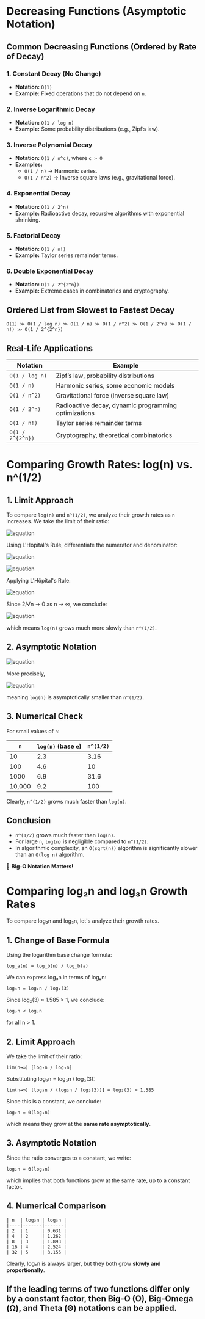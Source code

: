 # Decreasing Functions (Asymptotic Notation)

## **Common Decreasing Functions (Ordered by Rate of Decay)**

### **1. Constant Decay (No Change)**
- **Notation:** `O(1)`
- **Example:** Fixed operations that do not depend on `n`.

### **2. Inverse Logarithmic Decay**
- **Notation:** `O(1 / log n)`
- **Example:** Some probability distributions (e.g., Zipf’s law).

### **3. Inverse Polynomial Decay**
- **Notation:** `O(1 / n^c)`, where `c > 0`
- **Examples:**
  - `O(1 / n)` → Harmonic series.
  - `O(1 / n^2)` → Inverse square laws (e.g., gravitational force).

### **4. Exponential Decay**
- **Notation:** `O(1 / 2^n)`
- **Example:** Radioactive decay, recursive algorithms with exponential shrinking.

### **5. Factorial Decay**
- **Notation:** `O(1 / n!)`
- **Example:** Taylor series remainder terms.

### **6. Double Exponential Decay**
- **Notation:** `O(1 / 2^{2^n})`
- **Example:** Extreme cases in combinatorics and cryptography.

## **Ordered List from Slowest to Fastest Decay**
```plaintext
O(1) ≫ O(1 / log n) ≫ O(1 / n) ≫ O(1 / n^2) ≫ O(1 / 2^n) ≫ O(1 / n!) ≫ O(1 / 2^{2^n})
```

## **Real-Life Applications**
| Notation | Example |
|----------|---------|
| `O(1 / log n)` | Zipf’s law, probability distributions |
| `O(1 / n)` | Harmonic series, some economic models |
| `O(1 / n^2)` | Gravitational force (inverse square law) |
| `O(1 / 2^n)` | Radioactive decay, dynamic programming optimizations |
| `O(1 / n!)` | Taylor series remainder terms |
| `O(1 / 2^{2^n})` | Cryptography, theoretical combinatorics |

# Comparing Growth Rates: log(n) vs. n^(1/2)

## **1. Limit Approach**
To compare `log(n)` and `n^(1/2)`, we analyze their growth rates as `n` increases.
We take the limit of their ratio:

![equation](https://latex.codecogs.com/png.latex?\lim_{n%20\to%20\infty}%20\frac{\log%20n}{n^{1/2}})

Using L'Hôpital's Rule, differentiate the numerator and denominator:

![equation](https://latex.codecogs.com/png.latex?\frac{d}{dn}%20(\log%20n)%20=%20\frac{1}{n})

![equation](https://latex.codecogs.com/png.latex?\frac{d}{dn}%20(n^{1/2})%20=%20\frac{1}{2%20\sqrt{n}})

Applying L'Hôpital's Rule:

![equation](https://latex.codecogs.com/png.latex?\lim_{n%20\to%20\infty}%20\frac{\log%20n}{n^{1/2}}%20=%20\lim_{n%20\to%20\infty}%20\frac{1/n}{1/2\sqrt{n}}%20=%20\lim_{n%20\to%20\infty}%20\frac{2\sqrt{n}}{n}%20=%20\lim_{n%20\to%20\infty}%20\frac{2}{\sqrt{n}})

Since 2/√n → 0 as n → ∞, we conclude:

![equation](https://latex.codecogs.com/png.latex?\log%20n%20\ll%20n^{1/2})

which means `log(n)` grows much more slowly than `n^(1/2)`.

## **2. Asymptotic Notation**

![equation](https://latex.codecogs.com/png.latex?\log%20n%20=%20O(n^{1/2}))

More precisely,

![equation](https://latex.codecogs.com/png.latex?\log%20n%20=%20o(n^{1/2}))

meaning `log(n)` is asymptotically smaller than `n^(1/2)`.

## **3. Numerical Check**
For small values of `n`:

| `n`     | `log(n)` (base `e`) | `n^(1/2)` |
|---------|---------------------|-----------|
| 10      | 2.3                 | 3.16      |
| 100     | 4.6                 | 10        |
| 1000    | 6.9                 | 31.6      |
| 10,000  | 9.2                 | 100       |

Clearly, `n^(1/2)` grows much faster than `log(n)`.

## **Conclusion**
- `n^(1/2)` grows much faster than `log(n)`.
- For large `n`, `log(n)` is negligible compared to `n^(1/2)`.
- In algorithmic complexity, an `O(sqrt(n))` algorithm is significantly slower than an `O(log n)` algorithm.

🚀 **Big-O Notation Matters!**

# Comparing log₂n and log₃n Growth Rates

To compare log₂n and log₃n, let's analyze their growth rates.

## 1. Change of Base Formula

Using the logarithm base change formula:
```
log_a(n) = log_b(n) / log_b(a)
```

We can express log₃n in terms of log₂n:
```
log₃n = log₂n / log₂(3)
```

Since log₂(3) ≈ 1.585 > 1, we conclude:
```
log₃n < log₂n
```

for all n > 1.

## 2. Limit Approach

We take the limit of their ratio:
```
lim(n→∞) [log₂n / log₃n]
```

Substituting log₃n = log₂n / log₂(3):
```
lim(n→∞) [log₂n / (log₂n / log₂(3))] = log₂(3) ≈ 1.585
```

Since this is a constant, we conclude:
```
log₂n = Θ(log₃n)
```

which means they grow at the **same rate asymptotically**.

## 3. Asymptotic Notation

Since the ratio converges to a constant, we write:
```
log₂n = Θ(log₃n)
```

which implies that both functions grow at the same rate, up to a constant factor.

## 4. Numerical Comparison

```
| n  | log₂n | log₃n |
|----|-------|-------|
| 2  | 1     | 0.631 |
| 4  | 2     | 1.262 |
| 8  | 3     | 1.893 |
| 16 | 4     | 2.524 |
| 32 | 5     | 3.155 |
```

Clearly, log₂n is always larger, but they both grow **slowly and proportionally**.

## If the leading terms of two functions differ only by a constant factor, then Big-O (O), Big-Omega (Ω), and Theta (Θ) notations can be applied.
